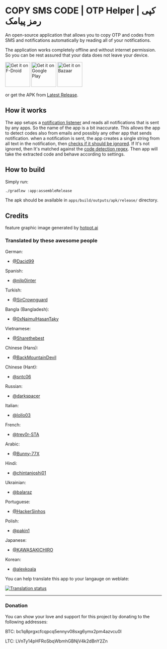# COPY SMS CODE | OTP Helper | کپی رمز پیامک

An open-source application that allows you to copy OTP and codes from SMS and notifications automatically by reading all of your notifications.

The application works completely offline and without internet permission. So you can be rest assured that your data does not leave your device.

[<img src="https://fdroid.gitlab.io/artwork/badge/get-it-on.png"
     alt="Get it on F-Droid"
     height="80">](https://f-droid.org/packages/io.github.jd1378.otphelper/)
[<img src="https://play.google.com/intl/en_us/badges/static/images/badges/en_badge_web_generic.png"
     alt='Get it on Google Play'
     height="80">](https://play.google.com/store/apps/details?id=io.github.jd1378.otphelper)
[<img src="https://raw.githubusercontent.com/jd1378/otphelper/main/cafebazaar.png"
     alt='Get it on Bazaar'
     height="80">](https://cafebazaar.ir/app/io.github.jd1378.otphelper)

or get the APK from [Latest Release](https://github.com/jd1378/otphelper/releases/latest).

## How it works

The app setups a [notification listener](https://github.com/jd1378/otphelper/blob/main/app/src/main/java/io/github/jd1378/otphelper/NotificationListener.kt) and reads all notifications that is sent by any apps. So the name of the app is a bit inaccurate. This allows the app to detect codes also from emails and possibly any other app that sends notification.
when a notification is sent, the app creates a single string from all text in the notification, then [checks if it should be ignored](https://github.com/jd1378/otphelper/blob/main/app/src/main/java/io/github/jd1378/otphelper/utils/CodeIgnore.kt). If It's not ignored, then It's matched against the [code detection regex](https://github.com/jd1378/otphelper/blob/main/app/src/main/java/io/github/jd1378/otphelper/utils/CodeExtractor.kt). Then app will take the extracted code and behave according to settings.

## How to build

Simply run:

```bash
./gradlew :app:assembleRelease
```

The apk should be available in `apps/build/outputs/apk/release/` directory.

## Credits

feature graphic image generated by [hotpot.ai](https://hotpot.ai/templates/google-play-feature-graphic)

### Translated by these awesome people

German:

- [@Dacid99](https://github.com/Dacid99)

Spanish:

- [@nilp0inter](https://github.com/nilp0inter)

Turkish:

- [@SirCrownguard](https://github.com/SirCrownguard)

Bangla (Bangladesh):

- [@0xNaimulHasanTaky](https://github.com/0xNaimulHasanTaky)

Vietnamese:

- [@Sharethebest](https://github.com/Sharethebest)

Chinese (Hans):

- [@BackMountainDevil](https://github.com/BackMountainDevil)

Chinese (Hant):

- [@sntc06](https://github.com/sntc06)

Russian:

- [@darkspacer](https://github.com/darkspacer)

Italian:

- [@lollo03](https://github.com/lollo03)

French:

- [@trev0r-STA](https://github.com/trev0r-STA)

Arabic:

- [@Bunny-77X](https://github.com/Bunny-77X)

Hindi:

- [@chintanjoshi01](https://github.com/chintanjoshi01)

Ukrainian:

- [@balaraz](https://github.com/balaraz)

Portuguese:

- [@HackerSinhos](https://github.com/HackerSinhos)

Polish:

- [@pakin1](https://github.com/pakin1)

Japanese:

- [@KAWASAKICHIRO](https://github.com/KAWASAKICHIRO)

Korean:

- [@alexkoala](https://github.com/alexkoala)

You can help translate this app to your langauge on weblate:

<a href="https://hosted.weblate.org/engage/copy-sms-code-otp-helper/">
<img src="https://hosted.weblate.org/widget/copy-sms-code-otp-helper/287x66-grey.png" alt="Translation status" />
</a>

--------

### Donation

You can show your love and support for this project by donating to the following addresses:

BTC: bc1q8prgxcfcqpcq5ennyv08sxg6ymx2pm4azvcu0l

LTC: LVnTy14pHFRoSbqWbmhGBNjV4k2dBnY2Zn
